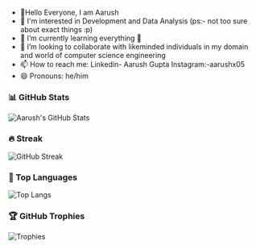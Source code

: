 - 👋Hello Everyone, I am Aarush 
- 👀 I'm interested in Development and Data Analysis (ps:- not too sure about exact things :p)
- 🌱 I’m currently learning everything 🤣
- 💞️ I’m looking to collaborate with likeminded individuals in my domain and world of computer science engineering 
- 📫 How to reach me: Linkedin- Aarush Gupta    Instagram:-aarushx05
- 😄 Pronouns: he/him



### 📊 GitHub Stats
![Aarush's GitHub Stats](https://github-readme-stats.vercel.app/api?username=kingslayer2005&show_icons=true&theme=radical&rank_icon=percentile)

### 🔥 Streak
![GitHub Streak](https://streak-stats.demolab.com?user=kingslayer2005&theme=radical)

### 📌 Top Languages
![Top Langs](https://github-readme-stats.vercel.app/api/top-langs/?username=kingslayer2005&layout=compact&theme=radical)

### 🏆 GitHub Trophies

![Trophies](https://github-profile-trophy.vercel.app/?username=kingslayer2005&theme=radical&row=1&column=7)

